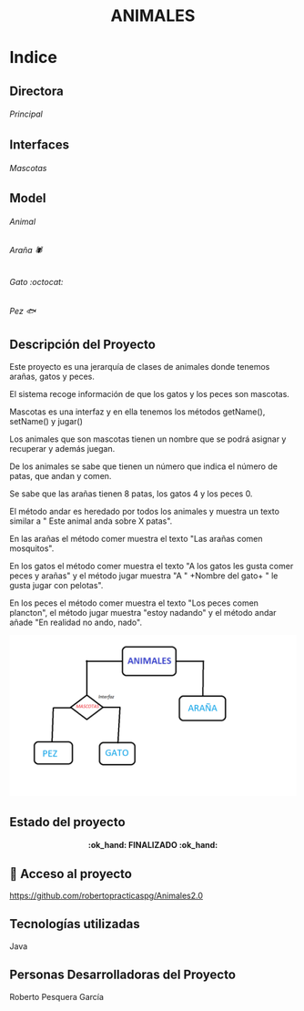 <h1 align="center"> ANIMALES</h1>

# Indice

## Directora
###### Principal

## Interfaces
###### Mascotas 

## Model
###### Animal
###### Araña :spider:
###### Gato :octocat:
###### Pez 🐟

## Descripción del Proyecto

Este proyecto es una jerarquía de clases de animales donde tenemos arañas, gatos y peces.

El sistema  recoge información de que los gatos y los peces son mascotas.

Mascotas es una interfaz y en ella tenemos los métodos getName(), setName() y jugar()

Los animales que son mascotas tienen un nombre que se podrá  asignar y recuperar y además juegan.

De los animales se sabe que tienen un número que indica el número de patas, que andan y comen.

Se sabe que las  arañas tienen 8 patas, los gatos 4 y los peces 0. 

El método andar es heredado por todos los animales y muestra un texto similar a " Este animal anda sobre X patas". 	

En las arañas el método comer muestra el texto "Las arañas comen mosquitos".

En los gatos el método comer muestra el texto "A los gatos les gusta comer peces y arañas" y el método jugar muestra "A " +Nombre del gato+ " le 
gusta jugar con pelotas".

En los peces el método comer muestra el texto "Los peces comen  plancton", el  método jugar muestra "estoy nadando" y el  método andar añade 
"En realidad no ando, nado".



![Screenshot of a comment on a GitHub issue showing an image, added in the Markdown, of an Octocat smiling and raising a tentacle.](https://github.com/robertopracticaspg/Animales2.0/blob/main/diagrama.png)


## Estado del proyecto
<h4 align="center">
:ok_hand: FINALIZADO :ok_hand:
</h4>

## 📁 Acceso al proyecto
https://github.com/robertopracticaspg/Animales2.0

## Tecnologías utilizadas
Java
## Personas Desarrolladoras del Proyecto
Roberto Pesquera García

